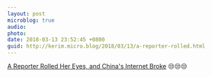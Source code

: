 ```yaml
---
layout: post
microblog: true
audio: 
photo: 
date: 2018-03-13 23:52:45 +0800
guid: http://kerim.micro.blog/2018/03/13/a-reporter-rolled.html
---
```



[A Reporter Rolled Her Eyes, and China's Internet Broke](http://www.nytimes.com/2018/03/13/world/asia/china-eye-roll-liang-xiangyi.html) 😒😒😒
